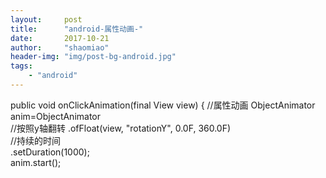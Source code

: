 ```yaml
---
layout:     post
title:      "android-属性动画-"
date:       2017-10-21
author:     "shaomiao"
header-img: "img/post-bg-android.jpg"
tags:
    - "android"
---
```

<ImageView    android:id="@+id/image"    android:src="@mipmap/aaa"    android:layout_width="wrap_content"    android:layout_height="wrap_content"    android:onClick="onClickAnimation"    />


public void onClickAnimation(final View view) {    //属性动画    ObjectAnimator anim=ObjectAnimator            
//按照y轴翻转
.ofFloat(view, "rotationY", 0.0F, 360.0F)    
//持续的时间       
 .setDuration(1000);    
anim.start();

